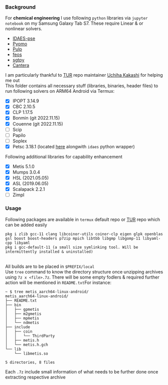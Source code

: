 ### Background
For **chemical engineering** I use following `python` libraries via `jupyter notebook` on my Samsung Galaxy Tab S7. These require Linear & or nonlinear solvers.
- [IDAES-pse](https://github.com/IDAES/idaes-pse)
- [Pyomo](https://github.com/Pyomo/pyomo)
- [Pulp](https://github.com/coin-or/pulp)
- [feos](https://github.com/feos-org/feos)
- [sgtpy](https://github.com/gustavochm/sgtpy)
- [Cantera](https://github.com/Cantera/cantera)

I am particularly thankful to [TUR](https://github.com/termux-user-repository/tur) repo maintainer [Uchiha Kakashi](https://github.com/licy183) for helping me out<br>
This folder contains all necessary stuff (libraries, binaries, header files) to run following solvers on ARM64 Android via Termux:
- [x] IPOPT 3.14.9
- [x] CBC 2.10.5
- [x] CLP 1.17.5
- [x] Bonmin (git 2022.11.15)
- [x] Couenne (git 2022.11.15)
- [ ] Scip
- [ ] Papilo
- [ ] Soplex
- [x] Petsc 3.18.1 (located [here](https://github.com/defencedog/arm64-Android-Termux-Builds/tree/main/idaes) alongwith `idaes` python wrapper)

Following additional libraries for capability enhancement

- [x] Metis 5.1.0
- [x] Mumps 3.0.4
- [x] HSL (2021.05.05)
- [x] ASL (2019.06.05)
- [x] Scalapack 2.2.1
- [ ] Zimpl

### Usage
Following packages are available in `termux` default repo or [TUR](https://github.com/termux-user-repository/tur) repo which can be added easily 
```
pkg i zlib gcc-11 clang libcoinor-utils coinor-clp eigen glpk openblas gsl boost boost-headers p7zip mpich libtbb libgmp libgomp-11 libyaml-cpp libyaml
pkg i gcc-default-11 (a small size symlinking tool. Will be intermittently installed & uninstalled)
```
<br>All builds are to be placed in `$PREFIX/local`<br>
Use `tree` command to know the directory structure once unzipping archives using `7z x <file>.7z`. There will be some empty fodlers & required further action will be mentioned in `README.txt`For instance:
```
~ $ tree metis_aarch64-linux-android/
metis_aarch64-linux-android/
├── README.txt
├── bin
│   ├── gpmetis
│   ├── m2gmetis
│   ├── mpmetis
│   └── ndmetis
├── include
│   ├── coin
│   │   └── ThirdParty
│   ├── metis.h
│   └── metis.h.gch
└── lib
    └── libmetis.so

5 directories, 8 files
```
Each `.7z` include small information of what needs to be further done once extracting respective archive
